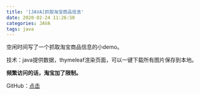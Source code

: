```yaml
---
title: '[JAVA]抓取淘宝商品信息'
date: 2020-02-24 11:26:50
categories: JAVA
tags: java
---
```


空闲时间写了一个抓取淘宝商品信息的小demo。

技术：java提供数据，thymeleaf渲染页面，可以一键下载所有图片保存到本地。

**频繁访问的话，淘宝加了限制。**

GitHub：[点击](https://github.com/1579886070/taobaoImage)
